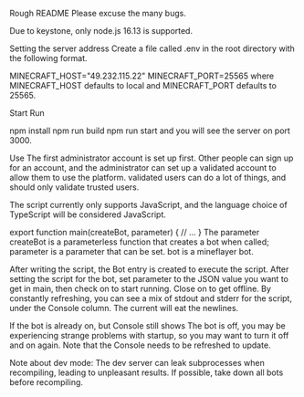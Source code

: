 Rough README
Please excuse the many bugs.

Due to keystone, only node.js 16.13 is supported.

Setting the server address
Create a file called .env in the root directory with the following format.

MINECRAFT_HOST="49.232.115.22"
MINECRAFT_PORT=25565
where MINECRAFT_HOST defaults to local and MINECRAFT_PORT defaults to 25565.

Start
Run

npm install
npm run build
npm run start
and you will see the server on port 3000.

Use
The first administrator account is set up first. Other people can sign up for an account, and the administrator can set up a validated account to allow them to use the platform. validated users can do a lot of things, and should only validate trusted users.

The script currently only supports JavaScript, and the language choice of TypeScript will be considered JavaScript.

export function main(createBot, parameter) {
    // ...
}
The parameter createBot is a parameterless function that creates a bot when called; parameter is a parameter that can be set. bot is a mineflayer bot.

After writing the script, the Bot entry is created to execute the script. After setting the script for the bot, set parameter to the JSON value you want to get in main, then check on to start running. Close on to get offline. By constantly refreshing, you can see a mix of stdout and stderr for the script, under the Console column. The current will eat the newlines.

If the bot is already on, but Console still shows The bot is off, you may be experiencing strange problems with startup, so you may want to turn it off and on again. Note that the Console needs to be refreshed to update.

Note about dev mode: The dev server can leak subprocesses when recompiling, leading to unpleasant results. If possible, take down all bots before recompiling.

